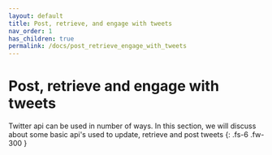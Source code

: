 ```yaml
---
layout: default
title: Post, retrieve, and engage with tweets
nav_order: 1
has_children: true
permalink: /docs/post_retrieve_engage_with_tweets
---
```


# Post, retrieve and engage with tweets


Twitter api can be used in number of ways. In this section, we will discuss about some basic api's used to update, retrieve and post tweets
{: .fs-6 .fw-300 }
